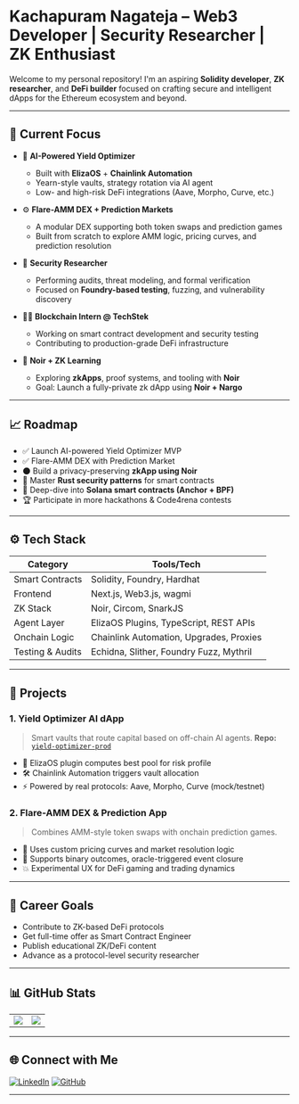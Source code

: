 
#  Kachapuram Nagateja – Web3 Developer | Security Researcher | ZK Enthusiast

Welcome to my personal repository! I'm an aspiring **Solidity developer**, **ZK researcher**, and **DeFi builder** focused on crafting secure and intelligent dApps for the Ethereum ecosystem and beyond.

---

## 💼 Current Focus

* 🧠 **AI-Powered Yield Optimizer**

  * Built with **ElizaOS** + **Chainlink Automation**
  * Yearn-style vaults, strategy rotation via AI agent
  * Low- and high-risk DeFi integrations (Aave, Morpho, Curve, etc.)

* ⚙️ **Flare-AMM DEX + Prediction Markets**

  * A modular DEX supporting both token swaps and prediction games
  * Built from scratch to explore AMM logic, pricing curves, and prediction resolution

* 🔐 **Security Researcher**

  * Performing audits, threat modeling, and formal verification
  * Focused on **Foundry-based testing**, fuzzing, and vulnerability discovery

* 👨‍💻 **Blockchain Intern @ TechStek**

  * Working on smart contract development and security testing
  * Contributing to production-grade DeFi infrastructure

* 🌌 **Noir + ZK Learning**

  * Exploring **zkApps**, proof systems, and tooling with **Noir**
  * Goal: Launch a fully-private zk dApp using **Noir + Nargo**
 
    
---

## 📈 Roadmap

* ✅ Launch AI-powered Yield Optimizer MVP
* ✅ Flare-AMM DEX with Prediction Market
* 🌑 Build a privacy-preserving **zkApp using Noir**
* 🦀 Master **Rust security patterns** for smart contracts
* 🔮 Deep-dive into **Solana smart contracts (Anchor + BPF)**
* 🏆 Participate in more hackathons & Code4rena contests

---

## ⚙️ Tech Stack

| Category         | Tools/Tech                              |
| ---------------- | --------------------------------------- |
| Smart Contracts  | Solidity, Foundry, Hardhat              |
| Frontend         | Next.js, Web3.js, wagmi                 |
| ZK Stack         | Noir, Circom, SnarkJS                   |
| Agent Layer      | ElizaOS Plugins, TypeScript, REST APIs  |
| Onchain Logic    | Chainlink Automation, Upgrades, Proxies |
| Testing & Audits | Echidna, Slither, Foundry Fuzz, Mythril |

---

## 📁 Projects

### 1. **Yield Optimizer AI dApp**

> Smart vaults that route capital based on off-chain AI agents.
> **Repo:** [`yield-optimizer-prod`](https://github.com/nagatejakachapuram/yield-optimizer-prod)

* 🧠 ElizaOS plugin computes best pool for risk profile
* 🛠️ Chainlink Automation triggers vault allocation
* ⚡ Powered by real protocols: Aave, Morpho, Curve (mock/testnet)

### 2. **Flare-AMM DEX & Prediction App**

> Combines AMM-style token swaps with onchain prediction games.

* 🧬 Uses custom pricing curves and market resolution logic
* 🎲 Supports binary outcomes, oracle-triggered event closure
* 💥 Experimental UX for DeFi gaming and trading dynamics

---

## 🎯 Career Goals

* Contribute to ZK-based DeFi protocols
* Get full-time offer as Smart Contract Engineer
* Publish educational ZK/DeFi content
* Advance as a protocol-level security researcher

---

## 📊 GitHub Stats

<table>
  <tr>
    <td>
      <img src="https://github-readme-stats.vercel.app/api?username=nagatejakachapuram&theme=dark&hide_border=true&include_all_commits=true&count_private=true" />
    </td>
    <td>
      <img src="https://github-readme-stats.vercel.app/api/top-langs/?username=nagatejakachapuram&theme=dark&hide_border=true&layout=compact&hide=jupyter%20notebook" />
    </td>
  </tr>
</table>

---

## 🌐 Connect with Me

[![LinkedIn](https://img.shields.io/badge/LinkedIn-%230077B5.svg?logo=linkedin\&logoColor=white)](https://linkedin.com/in/nagatejakachapuram)
[![GitHub](https://img.shields.io/badge/GitHub-%23121011.svg?logo=github\&logoColor=white)](https://github.com/nagatejakachapuram)

---
